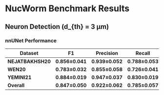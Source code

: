 # NucWorm Benchmark Results

## Neuron Detection (d_{th} = 3 μm)

### nnUNet Performance

| Dataset | F1 | Precision | Recall |
|---------|----|-----------|---------| 
| **NEJATBAKHSH20** | **0.856±0.041** | **0.939±0.052** | **0.788±0.053** |
| **WEN20** | **0.783±0.032** | **0.855±0.058** | **0.726±0.041** |
| **YEMINI21** | **0.884±0.019** | **0.947±0.037** | **0.830±0.019** |
| **Overall** | **0.847±0.050** | **0.922±0.062** | **0.785±0.057** |

